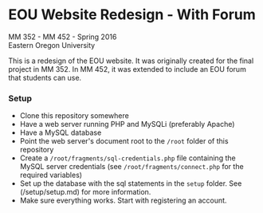 # EOU Website Redesign - With Forum
MM 352 - MM 452 - Spring 2016  
Eastern Oregon University

This is a redesign of the EOU website.  It was originally created for the final project in MM 352.  In MM 452, it was extended to include an EOU forum that students can use.

### Setup
- Clone this repository somewhere
- Have a web server running PHP and MySQLi (preferably Apache)
- Have a MySQL database
- Point the web server's document root to the `/root` folder of this repository
- Create a `/root/fragments/sql-credentials.php` file containing the MySQL server credentials (see `/root/fragments/connect.php` for the required variables)
- Set up the database with the sql statements in the `setup` folder.  See (/setup/setup.md) for more information.
- Make sure everything works.  Start with registering an account.
